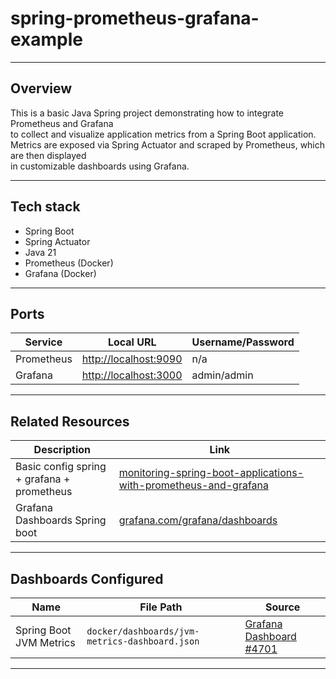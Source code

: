 # spring-prometheus-grafana-example

---

## Overview

This is a basic Java Spring project demonstrating how to integrate Prometheus and Grafana  
to collect and visualize application metrics from a Spring Boot application.  
Metrics are exposed via Spring Actuator and scraped by Prometheus, which are then displayed  
in customizable dashboards using Grafana.

---

## Tech stack

- Spring Boot
- Spring Actuator
- Java 21
- Prometheus (Docker)
- Grafana (Docker)

---

## Ports

| Service    | Local URL                                      | Username/Password |
|------------|------------------------------------------------|-------------------|
| Prometheus | [http://localhost:9090](http://localhost:9090) | n/a               |
| Grafana    | [http://localhost:3000](http://localhost:3000) | admin/admin       |

---

## Related Resources

| Description                                | Link                                                                                                                                                                        |
|--------------------------------------------|-----------------------------------------------------------------------------------------------------------------------------------------------------------------------------|
| Basic config spring + grafana + prometheus | [monitoring-spring-boot-applications-with-prometheus-and-grafana](https://hidev.cc/tutoriais-praticos/2025/03/monitorando-aplicacoes-spring-boot-com-prometheus-e-grafana/) |
| Grafana Dashboards Spring boot             | [grafana.com/grafana/dashboards](https://grafana.com/grafana/dashboards/?search=spring+boot)                                                                                |

---

## Dashboards Configured

| Name                    | File Path                                      | Source                                                                                 |
|-------------------------|------------------------------------------------|----------------------------------------------------------------------------------------|
| Spring Boot JVM Metrics | `docker/dashboards/jvm-metrics-dashboard.json` | [Grafana Dashboard #4701](https://grafana.com/grafana/dashboards/4701-jvm-micrometer/) |

---
